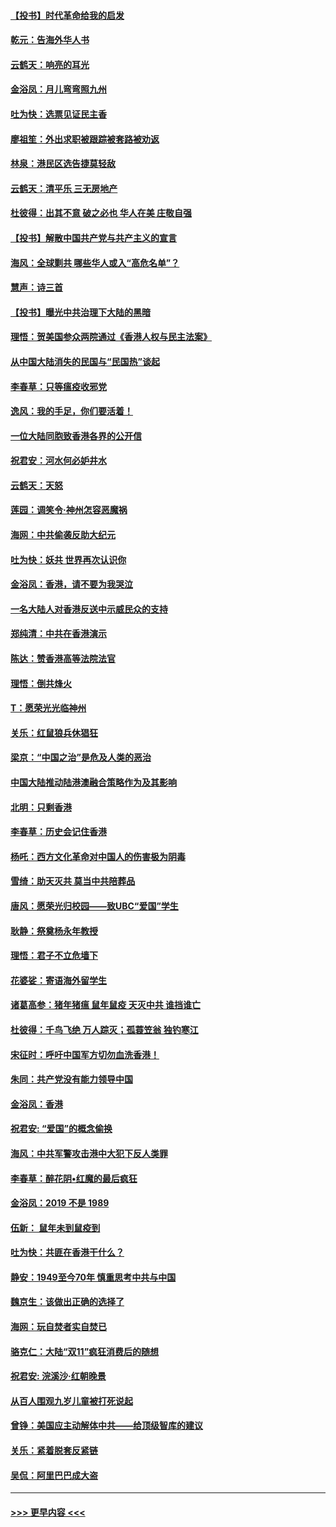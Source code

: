 #### [【投书】时代革命给我的启发](../pages/nsc993/n11684287.md?t=11281133) 
#### [乾元：告海外华人书](../pages/nsc993/n11684044.md?t=11281133) 
#### [云鹤天：响亮的耳光](../pages/nsc993/n11684254.md?t=11281133) 
#### [金浴凤：月儿弯弯照九州](../pages/nsc993/n11684231.md?t=11281133) 
#### [吐为快：选票见证民主香](../pages/nsc993/n11684206.md?t=11281133) 
#### [廖祖笙：外出求职被跟踪被套路被劝返](../pages/nsc993/n11683874.md?t=11281133) 
#### [林泉：港民区选告捷莫轻敌](../pages/nsc993/n11683930.md?t=11281133) 
#### [云鹤天：清平乐 三无房地产](../pages/nsc993/n11681521.md?t=11281133) 
#### [杜彼得：出其不意 破之必也 华人在美 庄敬自强](../pages/nsc993/n11679554.md?t=11281133) 
#### [【投书】解散中国共产党与共产主义的宣言](../pages/nsc993/n11679177.md?t=11281133) 
#### [海风：全球剿共 哪些华人或入“高危名单”？](../pages/nsc993/n11678617.md?t=11281133) 
#### [慧声：诗三首](../pages/nsc993/n11678848.md?t=11281133) 
#### [【投书】曝光中共治理下大陆的黑暗](../pages/nsc993/n11678674.md?t=11281133) 
#### [理悟：贺美国参众两院通过《香港人权与民主法案》](../pages/nsc993/n11678104.md?t=11281133) 
#### [从中国大陆消失的民国与“民国热”谈起](../pages/nsc993/n11678075.md?t=11281133) 
#### [李春草：只等瘟疫收邪党](../pages/nsc993/n11677308.md?t=11281133) 
#### [逸风：我的手足，你们要活着！](../pages/nsc993/n11676352.md?t=11281133) 
#### [一位大陆同胞致香港各界的公开信](../pages/nsc993/n11675761.md?t=11281133) 
#### [祝君安：河水何必妒井水](../pages/nsc993/n11675746.md?t=11281133) 
#### [云鹤天：天怒](../pages/nsc993/n11675718.md?t=11281133) 
#### [莲园：调笑令‧神州怎容恶魔祸](../pages/nsc993/n11675648.md?t=11281133) 
#### [海网：中共偷袭反助大纪元](../pages/nsc993/n11673515.md?t=11281133) 
#### [吐为快：妖共 世界再次认识你](../pages/nsc993/n11673506.md?t=11281133) 
#### [金浴凤：香港，请不要为我哭泣](../pages/nsc993/n11673248.md?t=11281133) 
#### [一名大陆人对香港反送中示威民众的支持](../pages/nsc993/n11672615.md?t=11281133) 
#### [郑纯清：中共在香港演示](../pages/nsc993/n11670539.md?t=11281133) 
#### [陈达：赞香港高等法院法官](../pages/nsc993/n11669542.md?t=11281133) 
#### [理悟：倒共烽火](../pages/nsc993/n11668844.md?t=11281133) 
#### [T：愿荣光光临神州](../pages/nsc993/n11668421.md?t=11281133) 
#### [关乐：红鼠狼兵休猖狂](../pages/nsc993/n11668378.md?t=11281133) 
#### [梁京：“中国之治”是危及人类的恶治](../pages/nsc993/n11668328.md?t=11281133) 
#### [中国大陆推动陆港澳融合策略作为及其影响](../pages/nsc993/n11668157.md?t=11281133) 
#### [北明：只剩香港](../pages/nsc993/n11668002.md?t=11281133) 
#### [李春草：历史会记住香港](../pages/nsc993/n11667927.md?t=11281133) 
#### [杨吒：西方文化革命对中国人的伤害极为阴毒](../pages/nsc993/n11664521.md?t=11281133) 
#### [雪绮：助天灭共 莫当中共陪葬品](../pages/nsc993/n11662650.md?t=11281133) 
#### [唐风：愿荣光归校园——致UBC“爱国”学生](../pages/nsc993/n11662194.md?t=11281133) 
#### [耿静：祭奠杨永年教授](../pages/nsc993/n11662514.md?t=11281133) 
#### [理悟：君子不立危墙下](../pages/nsc993/n11662172.md?t=11281133) 
#### [花婆娑：寄语海外留学生](../pages/nsc993/n11662121.md?t=11281133) 
#### [诸葛高参：猪年猪瘟 鼠年鼠疫 天灭中共 谁挡谁亡](../pages/nsc993/n11661980.md?t=11281133) 
#### [杜彼得：千鸟飞绝 万人踪灭；孤蓑笠翁 独钓寒江](../pages/nsc993/n11661170.md?t=11281133) 
#### [宋征时：呼吁中国军方切勿血洗香港！](../pages/nsc993/n11415318.md?t=11281133) 
#### [朱同：共产党没有能力领导中国](../pages/nsc993/n11660421.md?t=11281133) 
#### [金浴凤：香港](../pages/nsc993/n11660419.md?t=11281133) 
#### [祝君安: “爱国”的概念偷换](../pages/nsc993/n11659706.md?t=11281133) 
#### [海风：中共军警攻击港中大犯下反人类罪](../pages/nsc993/n11659632.md?t=11281133) 
#### [李春草：醉花阴•红魔的最后疯狂](../pages/nsc993/n11659287.md?t=11281133) 
#### [金浴凤：2019 不是 1989](../pages/nsc993/n11657663.md?t=11281133) 
#### [伍新： 鼠年未到鼠疫到](../pages/nsc993/n11655098.md?t=11281133) 
#### [吐为快：共匪在香港干什么？](../pages/nsc993/n11654891.md?t=11281133) 
#### [静安：1949至今70年 慎重思考中共与中国](../pages/nsc993/n11651244.md?t=11281133) 
#### [魏京生：该做出正确的选择了](../pages/nsc993/n11653084.md?t=11281133) 
#### [海网：玩自焚者实自焚已](../pages/nsc993/n11652423.md?t=11281133) 
#### [骆克仁：大陆“双11”疯狂消费后的随想](../pages/nsc993/n11652305.md?t=11281133) 
#### [祝君安: 浣溪沙·红朝晚景](../pages/nsc993/n11652258.md?t=11281133) 
#### [从百人围观九岁儿童被打死说起](../pages/nsc993/n11651030.md?t=11281133) 
#### [曾铮：美国应主动解体中共——给顶级智库的建议](../pages/nsc993/n11649888.md?t=11281133) 
#### [关乐：紧着脱套反紧链](../pages/nsc993/n11649069.md?t=11281133) 
#### [吴侃：阿里巴巴成大盗](../pages/nsc993/n11645523.md?t=11281133) 

----
#### [ >>> 更早内容 <<< ](../indexes/nsc993-earlier.md)
